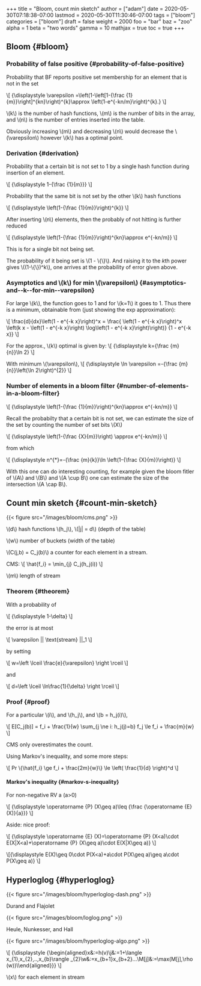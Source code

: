 +++
title = "Bloom, count min sketch"
author = ["adam"]
date = 2020-05-30T07:18:38-07:00
lastmod = 2020-05-30T11:30:46-07:00
tags = ["bloom"]
categories = ["bloom"]
draft = false
weight = 2000
foo = "bar"
baz = "zoo"
alpha = 1
beta = "two words"
gamma = 10
mathjax = true
toc = true
+++

## Bloom {#bloom}


### Probability of false positive {#probability-of-false-positive}

Probability that BF reports positive set membership for an element that is not
in the set

\\[
{\displaystyle \varepsilon =\left(1-\left[1-{\frac {1}{m}}\right]^{kn}\right)^{k}\approx \left(1-e^{-kn/m}\right)^{k}.}
\\]

\\(k\\) is the number of hash functions, \\(m\\) is the number of bits in the array, and
\\(n\\) is the number of entries inserted into the table.

Obviously increasing \\(m\\) and decreasing \\(n\\) would decrease the \\(\varepsilon\\)
however \\(k\\) has a optimal point.


### Derivation {#derivation}

Probability that a certain bit is not set to 1 by a single hash function during
insertion of an element.

\\[
{\displaystyle 1-{\frac {1}{m}}}
\\]

Probability that the same bit is not set by the other \\(k\\) hash functions

\\[
{\displaystyle \left(1-{\frac {1}{m}}\right)^{k}}
\\]

After inserting \\(n\\) elements, then the probably of not hitting is further
reduced

\\[
{\displaystyle \left(1-{\frac {1}{m}}\right)^{kn}\approx e^{-kn/m}}
\\]

This is for a single bit not being set.

The probability of it being set is \\(1 - \\{\\}\\).  And raising it to the $k$th power
gives \\((1-\\{\\})^k\\), one arrives at the probability of error given above.


### Asymptotics and \\(k\\) for min \\(\varepsilon\\) {#asymptotics-and--k--for-min--varepsilon}

For large \\(k\\), the function goes to 1 and for \\(k=1\\) it goes to 1.  Thus there is
a minimum, obtainable from (just showing the exp approximation):

\\[
\frac{d}{dx}\left(1 - e^{-k x}\right)^x =
\frac{
\left(1 - e^{-k x}\right)^x
\left(k x - \left(1 - e^{-k x}\right) \log\left(1 - e^{-k x}\right)\right)}
{1 - e^{-k x}}
\\]

For the approx., \\(k\\) optimal is given by:
\\[
{\displaystyle k={\frac {m}{n}}\ln 2}
\\]

With minimum \\(\varepsilon\\),
\\[
{\displaystyle \ln \varepsilon =-{\frac {m}{n}}\left(\ln 2\right)^{2}}
\\]


### Number of elements in a bloom filter {#number-of-elements-in-a-bloom-filter}

\\[
{\displaystyle \left(1-{\frac {1}{m}}\right)^{kn}\approx e^{-kn/m}}
\\]

Recall the probabilty that a certain bit is not set, we can estimate the
size of the set by counting the number of set bits \\(X\\)

\\[
{\displaystyle \left(1-{\frac {X}{m}}\right) \approx e^{-kn/m}}
\\]

from which

\\[
{\displaystyle n^{\*}=-{\frac {m}{k}}\ln \left(1-{\frac {X}{m}}\right)}
\\]

With this one can do interesting counting, for example given the bloom fitler of
\\(A\\) and \\(B\\) and \\(A \cup B\\) one can estimate the size of the intersection \\(A
\cap B\\).


## Count min sketch {#count-min-sketch}

{{< figure src="/images/bloom/cms.png" >}}

\\(d\\) hash functions \\(h\_j\\), \\(|j| = d\\) (depth of the table)

\\(w\\) number of buckets (width of the table)

\\(C(j,b) = C\_j(b)\\) a counter for each element in a stream.

CMS:
\\[
\hat{f\_i} = \min\_{j} C\_j(h\_j(i))
\\]

\\(m\\) length of stream


### Theorem {#theorem}

With a probability of

\\[
{\displaystyle 1-\delta}
\\]

the error is at most

\\[
\varepsilon || \text{stream} ||\_1
\\]

by setting

\\[
w=\left \lceil \frac{e}{\varepsilon} \right \rceil
\\]

and

\\[
d=\left \lceil \ln\frac{1}{\delta} \right \rceil
\\]


### Proof {#proof}

For a particular \\(i\\), and \\(h\_j\\), and \\(b = h\_j(i)\\),

\\[
E[C\_j(b)] = f\_i + \frac{1}{w} \sum\_{j \ne i: h\_j(j)=b} f\_j \le f\_i + \frac{m}{w}
\\]

CMS only overestimates the count.

Using Markov's inequality, and some more steps:

\\[
Pr \\{\hat{f\_i} \ge f\_i + \frac{2m}{w}\\} \le \left( \frac{1}{d} \right)^d
\\]


#### Markov's inequality {#markov-s-inequality}

For non-negative RV a (a>0)

\\[
{\displaystyle \operatorname {P} (X\geq a)\leq {\frac {\operatorname {E}
(X)}{a}}}
\\]

Aside: nice proof:

\\[
{\displaystyle \operatorname {E} (X)=\operatorname {P} (X<a)\cdot
E(X|X<a)+\operatorname {P} (X\geq a)\cdot E(X|X\geq a)}
\\]

\\[{\displaystyle E(X)\geq 0\cdot P(X<a)+a\cdot P(X\geq a)\geq a\cdot P(X\geq a)}
\\]


## Hyperloglog {#hyperloglog}

{{< figure src="/images/bloom/hyperloglog-dash.png" >}}

Durand and Flajolet

{{< figure src="/images/bloom/loglog.png" >}}

Heule, Nunkesser, and Hall

{{< figure src="/images/bloom/hyperloglog-algo.png" >}}

\\[
{\displaystyle {\begin{aligned}x&:=h(v)\\j&:=1+\langle x\_{1},x\_{2},..,x\_{b}\rangle \_{2}\\w&:=x\_{b+1}x\_{b+2}...\\M[j]&:=\max(M[j],\rho (w))\\\end{aligned}}}
\\]

\\(x\\) for each element in stream
